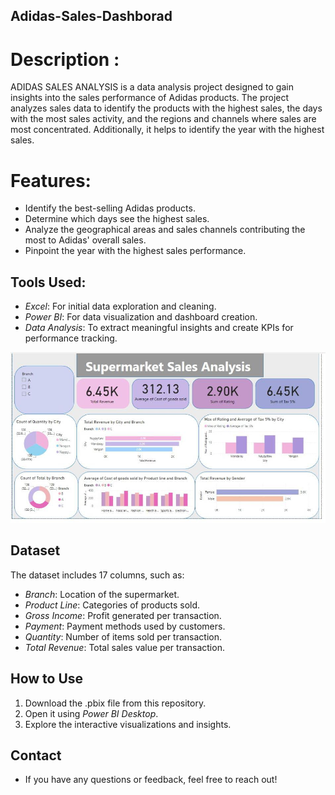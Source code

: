 ## Adidas-Sales-Dashborad
# Description :

ADIDAS SALES ANALYSIS is a data analysis project designed to gain insights into the sales performance of Adidas products. The project analyzes sales data to identify the products with the highest sales, the days with the most sales activity, and the regions and channels where sales are most concentrated. Additionally, it helps to identify the year with the highest sales.

# Features:

- Identify the best-selling Adidas products.
- Determine which days see the highest sales.
- Analyze the geographical areas and sales channels contributing the most to Adidas' overall sales.
- Pinpoint the year with the highest sales performance.

## Tools Used:

- *Excel*: For initial data exploration and cleaning.
- *Power BI*: For data visualization and dashboard creation.
- *Data Analysis*: To extract meaningful insights and create KPIs for performance tracking.





![Supermarket Sales Dashboard](https://github.com/lobnamohamed22/Supermarket-Sales-Analysis-Dashboard/raw/main/WhatsApp%20Image%202024-11-26%20at%209.57.38%20PM.jpeg)

## Dataset

The dataset includes 17 columns, such as:

- *Branch*: Location of the supermarket.
- *Product Line*: Categories of products sold.
- *Gross Income*: Profit generated per transaction.
- *Payment*: Payment methods used by customers.
- *Quantity*: Number of items sold per transaction.
- *Total Revenue*: Total sales value per transaction.

## How to Use

1. Download the .pbix file from this repository.
2. Open it using *Power BI Desktop*.
3. Explore the interactive visualizations and insights.
## Contact 
- If you have any questions or feedback, feel free to reach out!
